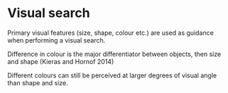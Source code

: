 # Visual search
Primary visual features (size, shape, colour etc.) are used as guidance when performing a visual search.

Difference in colour is the major differentiator between objects, then size and shape (Kieras and Hornof 2014)

Different colours can still be perceived at larger degrees of visual angle than shape and size.
